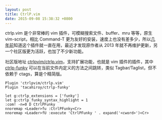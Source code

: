 ```yaml
---
layout: post
title: CtrlP.vim
date: 2015-09-08 15:38:32 +0800
---
```


ctrlp.vim 是个非常棒的 vim 插件，可模糊搜索文件、buffer、mru 等等，原生 vim-script，相比 Command-T 更为友好的安装，速度上也没有差多少，所以[几年前][1]知道这个插件就一直在用，最近才发现原作者从 2013 年就不再维护更新，另一个社区版更为活跃，也加了不少新功能。

社区版地址 [ctrlpvim/ctrlp.vim][2]，支持扩展功能，也就是 vim 插件的插件，其中 [ctrlp-funky][3] 可以在当前文件内定义的方法之间跳转，类似 Tagbar/Taglist，但不依赖于 ctags，算是个精简版。

```
Plugin 'ctrlpvim/ctrlp.vim'
Plugin 'tacahiroy/ctrlp-funky'

let g:ctrlp_extensions = ['funky']
let g:ctrlp_funky_syntax_highlight = 1
:com! -n=0 D CtrlPFunky
nnoremap <Leader>fu :CtrlPFunky<Cr>
nnoremap <Leader>fU :execute 'CtrlPFunky ' . expand('<cword>')<Cr>
```

[1]:https://github.com/fannheyward/vimrc/commit/16c18325ac5edb67c78df2f67be33631576e68b1
[2]:https://github.com/ctrlpvim/ctrlp.vim
[3]:https://github.com/tacahiroy/ctrlp-funky